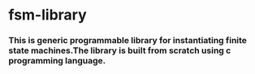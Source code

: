 # fsm-library

<h3>This is generic programmable library for instantiating finite state machines.The library is built from scratch using c programming language.</h3>
